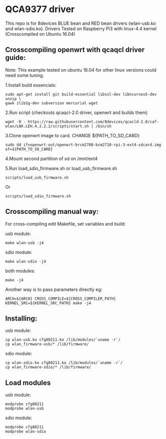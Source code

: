QCA9377 driver
=====================================

This repo is for 8devices BLUE bean and RED bean drivers (wlan-usb.ko and wlan-sdio.ko).
Drivers Tested on Raspberry Pi3 with linux-4.4 kernel (Crosscompiled on Ubuntu 16.04)

Crosscompiling openwrt with qcaqcl driver guide:
-------------------------------------

Note: This example tested on ubuntu 16.04 for other linux versions could need some tuning.

1.Install build essencials:

    sudo apt-get install git build-essential libssl-dev libncurses5-dev unzip \
    gawk zlib1g-dev subversion mercurial wget

2.Run script (checkouts qcaqcl-2.0 driver, openwrt and builds them)

    wget -O - https://raw.githubusercontent.com/8devices/qcacld-2.0/caf-wlan/LNX.LEH.4.2.2.2/scripts/start.sh | /bin/sh

3.Clone openwrt image to card. CHANGE ${PATH_TO_SD_CARD}

    sudo dd if=openwrt-out/openwrt-brcm2708-bcm2710-rpi-3-ext4-sdcard.img of=${PATH_TO_SD_CARD}

4.Mount second partition of sd on /mnt/ext4

5.Run load_sdio_firmware.sh or load_usb_firmware.sh

    scripts/load_usb_firmware.sh

Or

    scripts/load_sdio_firmware.sh

Crosscompiling manual way:
-------------------------------------

For cross-compiling edit Makefile, set variables and build:

usb module:

    make wlan-usb -j4

sdio module:

    make wlan-sdio -j4

both modules:

    make -j4

Another way is to pass parameters directly eg:

    ARCH=${ARCH} CROSS_COMPILE=${CROSS_COMPILER_PATH} KERNEL_SRC=${KERNEL_SRC_PATH} make -j4

Installing:
-------------------------------------

usb module:

    cp wlan-usb.ko cfg80211.ko /lib/modules/`uname -r`/
    cp wlan_firmware-usb/* /lib/firmware/

sdio module:

    cp wlan-sdio.ko cfg80211.ko /lib/modules/`uname -r`/
    cp wlan_firmware-sdio/* /lib/firmware/

Load modules
-------------------------------------

usb module:

    modprobe cfg80211
    modprobe wlan-usb

sdio module:

    modprobe cfg80211
    modprobe wlan-sdio
